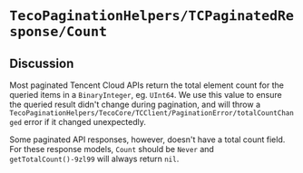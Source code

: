 # ``TecoPaginationHelpers/TCPaginatedResponse/Count``

## Discussion

Most paginated Tencent Cloud APIs return the total element count for the queried items in a `BinaryInteger`, eg. `UInt64`. We use this value to ensure the queried result didn't change during pagination, and will throw a ``TecoPaginationHelpers/TecoCore/TCClient/PaginationError/totalCountChanged`` error if it changed unexpectedly.

Some paginated API responses, however, doesn't have a total count field. For these response models, ``Count`` should be `Never` and ``getTotalCount()-9zl99`` will always return `nil`.
